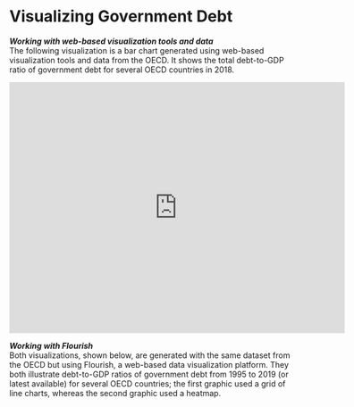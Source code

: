 # Visualizing Government Debt
_**Working with web-based visualization tools and data**_<br/>
The following visualization is a bar chart generated using web-based visualization tools and data from the OECD. It shows the total debt-to-GDP ratio of government debt for several OECD countries in 2018.
<iframe src="https://data.oecd.org/chart/65Jo" width="600" height="450" style="border: 0" mozallowfullscreen="true" webkitallowfullscreen="true" allowfullscreen="true"><a href="https://data.oecd.org/chart/65Jo" target="_blank">OECD Chart: General government debt, Total, % of GDP, Annual, 2018</a></iframe>


_**Working with Flourish**_<br/>
Both visualizations, shown below, are generated with the same dataset from the OECD but using Flourish, a web-based data visualization platform. They both illustrate debt-to-GDP ratios of government debt from 1995 to 2019 (or latest available) for several OECD countries; the first graphic used a grid of line charts, whereas the second graphic used a heatmap.
<div class="flourish-embed flourish-chart" data-src="visualisation/3757514" data-url="https://flo.uri.sh/visualisation/3757514/embed" aria-label=""><script src="https://public.flourish.studio/resources/embed.js"></script></div>
<div class="flourish-embed flourish-heatmap" data-src="visualisation/3757710" data-url="https://flo.uri.sh/visualisation/3757710/embed" aria-label=""><script src="https://public.flourish.studio/resources/embed.js"></script></div>
